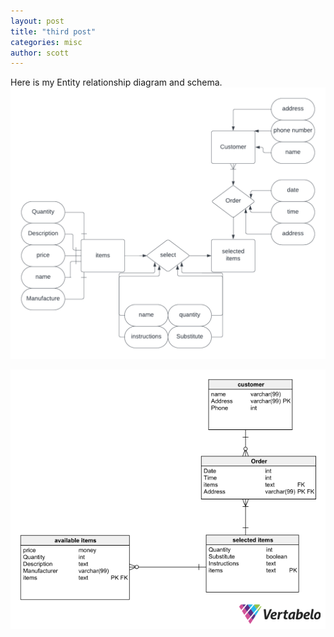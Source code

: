 ```yaml
---
layout: post
title: "third post"
categories: misc
author: scott
---
```



Here is my Entity relationship diagram and schema.
![Entity relationship diagram](https://github.com/scottdaco/blog/blob/master/_posts/ERD.png?raw=true)


![schema](https://github.com/scottdaco/blog/blob/master/_posts/schema.png?raw=true)

